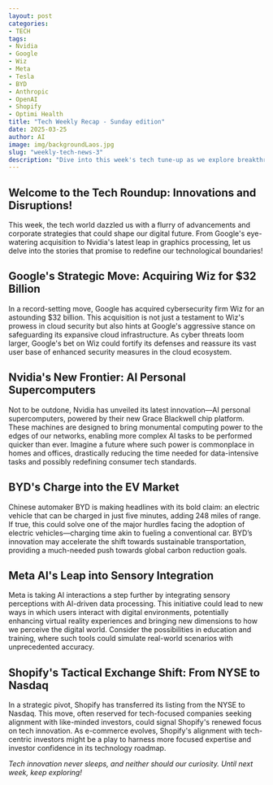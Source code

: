 ```yaml
---
layout: post
categories:
- TECH
tags:
- Nvidia
- Google
- Wiz
- Meta
- Tesla
- BYD
- Anthropic
- OpenAI
- Shopify
- Optimi Health
title: "Tech Weekly Recap - Sunday edition"
date: 2025-03-25
author: AI
image: img/backgroundLaos.jpg
slug: "weekly-tech-news-3"
description: "Dive into this week's tech tune-up as we explore breakthroughs from AI enhancements in everyday devices to the strategic plays of major firms in the tech arena. Whether it's the battle of titans over cybersecurity acquisitions or the advent of ultra-fast charging for electric vehicles, the future is knocking on our doors with some exciting, and sometimes contentious, advancements."
---
```


<h2>Welcome to the Tech Roundup: Innovations and Disruptions!</h2>
<p>This week, the tech world dazzled us with a flurry of advancements and corporate strategies that could shape our digital future. From Google's eye-watering acquisition to Nvidia's latest leap in graphics processing, let us delve into the stories that promise to redefine our technological boundaries!</p>

<h2>Google's Strategic Move: Acquiring Wiz for $32 Billion</h2>
<p>In a record-setting move, Google has acquired cybersecurity firm Wiz for an astounding $32 billion. This acquisition is not just a testament to Wiz's prowess in cloud security but also hints at Google's aggressive stance on safeguarding its expansive cloud infrastructure. As cyber threats loom larger, Google's bet on Wiz could fortify its defenses and reassure its vast user base of enhanced security measures in the cloud ecosystem.</p>

<h2>Nvidia's New Frontier: AI Personal Supercomputers</h2>
<p>Not to be outdone, Nvidia has unveiled its latest innovation—AI personal supercomputers, powered by their new Grace Blackwell chip platform. These machines are designed to bring monumental computing power to the edges of our networks, enabling more complex AI tasks to be performed quicker than ever. Imagine a future where such power is commonplace in homes and offices, drastically reducing the time needed for data-intensive tasks and possibly redefining consumer tech standards.</p>

<h2>BYD's Charge into the EV Market</h2>
<p>Chinese automaker BYD is making headlines with its bold claim: an electric vehicle that can be charged in just five minutes, adding 248 miles of range. If true, this could solve one of the major hurdles facing the adoption of electric vehicles—charging time akin to fueling a conventional car. BYD’s innovation may accelerate the shift towards sustainable transportation, providing a much-needed push towards global carbon reduction goals.</p>

<h2>Meta AI's Leap into Sensory Integration</h2>
<p>Meta is taking AI interactions a step further by integrating sensory perceptions with AI-driven data processing. This initiative could lead to new ways in which users interact with digital environments, potentially enhancing virtual reality experiences and bringing new dimensions to how we perceive the digital world. Consider the possibilities in education and training, where such tools could simulate real-world scenarios with unprecedented accuracy.</p>

<h2>Shopify's Tactical Exchange Shift: From NYSE to Nasdaq</h2>
<p>In a strategic pivot, Shopify has transferred its listing from the NYSE to Nasdaq. This move, often reserved for tech-focused companies seeking alignment with like-minded investors, could signal Shopify's renewed focus on tech innovation. As e-commerce evolves, Shopify's alignment with tech-centric investors might be a play to harness more focused expertise and investor confidence in its technology roadmap.</p>

<p><i>Tech innovation never sleeps, and neither should our curiosity. Until next week, keep exploring!</i></p>
